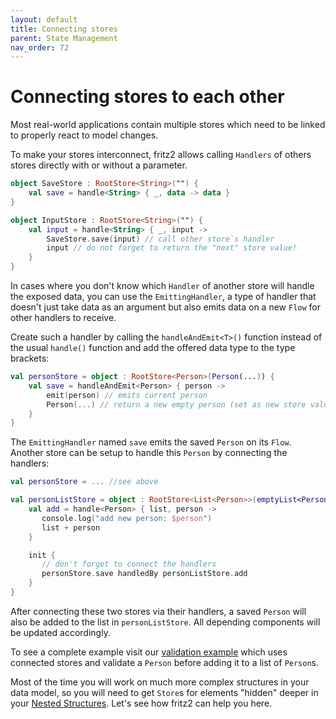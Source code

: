 ```yaml
---
layout: default
title: Connecting stores
parent: State Management
nav_order: 72
---
```

# Connecting stores to each other

Most real-world applications contain multiple stores which need to be linked to properly react to model changes.

To make your stores interconnect, fritz2 allows calling `Handlers` of others stores directly with or
without a parameter. 
```kotlin
object SaveStore : RootStore<String>("") {
    val save = handle<String> { _, data -> data }
}

object InputStore : RootStore<String>("") { 
    val input = handle<String> { _, input ->
        SaveStore.save(input) // call other store`s handler
        input // do not forget to return the "next" store value!
    }
}
```

In cases where you don't know which `Handler` of another store will handle the exposed data, you can use 
the `EmittingHandler`, a type of handler that doesn't just take data
as an argument but also emits data on a new `Flow` for other handlers to receive.

Create such a handler by calling the `handleAndEmit<T>()` function instead of the usual `handle()` function and add the 
offered data type to the type brackets: 

```kotlin
val personStore = object : RootStore<Person>(Person(...)) {
    val save = handleAndEmit<Person> { person ->
        emit(person) // emits current person
        Person(...) // return a new empty person (set as new store value)
    }
}
```
The `EmittingHandler` named `save` emits the saved `Person` on its `Flow`. 
Another store can be setup to handle this `Person` by connecting the handlers: 
```kotlin
val personStore = ... //see above

val personListStore = object : RootStore<List<Person>>(emptyList<Person>()) {
    val add = handle<Person> { list, person ->
       console.log("add new person: $person")
       list + person
    }

    init {
       // don't forget to connect the handlers
       personStore.save handledBy personListStore.add
    }
}
```
After connecting these two stores via their handlers, a saved `Person` will also be added to the list
in `personListStore`. All depending components will be updated accordingly.

To see a complete example visit our 
[validation example](https://examples.fritz2.dev/validation/build/distributions/index.html) which uses connected
 stores and validate a `Person` before adding it to a list of `Person`s.

Most of the time you will work on much more complex structures in your data model, so you will need to get `Store`s for elements "hidden" deeper in your [Nested Structures](NestedStructures.html). Let's see how fritz2 can help you here.
